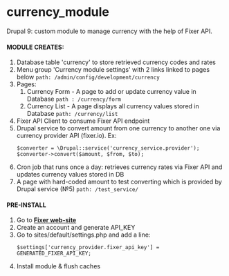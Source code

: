 # currency_module
Drupal 9: custom module to manage currency with the help of Fixer API.

#### MODULE CREATES:
1. Database table 'currency' to store retrieved currency codes and rates
2. Menu group 'Currency module settings' with 2 links linked to pages below
         `path: /admin/config/development/currency`
3. Pages:
   1. Currency Form - A page to add or update currency value in Database
         `path : /currency/form`
   2. Currency List - A page displays all currency values stored in Database
          `path: /currency/list`
4. Fixer API Client to consume Fixer API endpoint
5. Drupal service to convert amount from one currency to another one via currency provider API (fixer.io).
   Ex:
   ```
   $converter = \Drupal::service('currency_service.provider');
   $converter->convert($amount, $from, $to);
   ```
6. Cron job that runs once a day: retrieves currency rates via Fixer API and updates currency values stored in DB
7. A page with hard-coded amount to test converting which is provided by Drupal service (№5) `path: /test_service/`

#### PRE-INSTALL
1. Go to **[Fixer web-site](https://fixer.io/)**
2. Create an account and generate API_KEY
3. Go to sites/default/settings.php and add a line:
    ```
   $settings['currency_provider.fixer_api_key'] = GENERATED_FIXER_API_KEY;
    ```
5. Install module & flush caches


